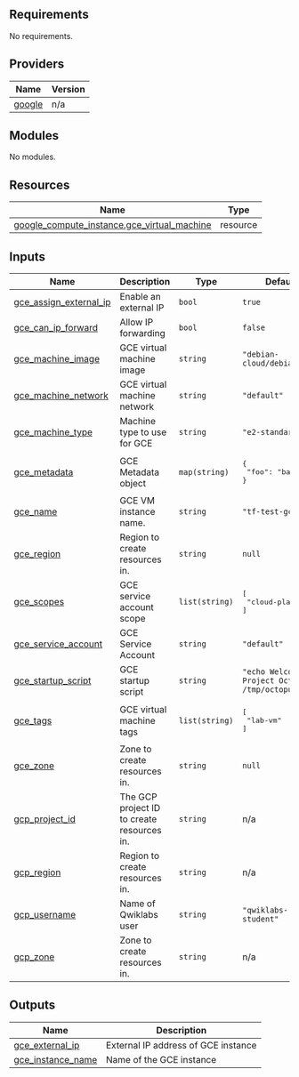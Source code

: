 ## Requirements

No requirements.

## Providers

| Name | Version |
|------|---------|
| <a name="provider_google"></a> [google](#provider\_google) | n/a |

## Modules

No modules.

## Resources

| Name | Type |
|------|------|
| [google_compute_instance.gce_virtual_machine](https://registry.terraform.io/providers/hashicorp/google/latest/docs/resources/compute_instance) | resource |

## Inputs

| Name | Description | Type | Default | Required |
|------|-------------|------|---------|:--------:|
| <a name="input_gce_assign_external_ip"></a> [gce\_assign\_external\_ip](#input\_gce\_assign\_external\_ip) | Enable an external IP | `bool` | `true` | no |
| <a name="input_gce_can_ip_forward"></a> [gce\_can\_ip\_forward](#input\_gce\_can\_ip\_forward) | Allow IP forwarding | `bool` | `false` | no |
| <a name="input_gce_machine_image"></a> [gce\_machine\_image](#input\_gce\_machine\_image) | GCE virtual machine image | `string` | `"debian-cloud/debian-11"` | no |
| <a name="input_gce_machine_network"></a> [gce\_machine\_network](#input\_gce\_machine\_network) | GCE virtual machine network | `string` | `"default"` | no |
| <a name="input_gce_machine_type"></a> [gce\_machine\_type](#input\_gce\_machine\_type) | Machine type to use for GCE | `string` | `"e2-standard-2"` | no |
| <a name="input_gce_metadata"></a> [gce\_metadata](#input\_gce\_metadata) | GCE Metadata object | `map(string)` | <pre>{<br>  "foo": "bar"<br>}</pre> | no |
| <a name="input_gce_name"></a> [gce\_name](#input\_gce\_name) | GCE VM instance name. | `string` | `"tf-test-gce"` | no |
| <a name="input_gce_region"></a> [gce\_region](#input\_gce\_region) | Region to create resources in. | `string` | `null` | no |
| <a name="input_gce_scopes"></a> [gce\_scopes](#input\_gce\_scopes) | GCE service account scope | `list(string)` | <pre>[<br>  "cloud-platform"<br>]</pre> | no |
| <a name="input_gce_service_account"></a> [gce\_service\_account](#input\_gce\_service\_account) | GCE Service Account | `string` | `"default"` | no |
| <a name="input_gce_startup_script"></a> [gce\_startup\_script](#input\_gce\_startup\_script) | GCE startup script | `string` | `"echo Welcome to Project Octopus > /tmp/octopus.txt"` | no |
| <a name="input_gce_tags"></a> [gce\_tags](#input\_gce\_tags) | GCE virtual machine tags | `list(string)` | <pre>[<br>  "lab-vm"<br>]</pre> | no |
| <a name="input_gce_zone"></a> [gce\_zone](#input\_gce\_zone) | Zone to create resources in. | `string` | `null` | no |
| <a name="input_gcp_project_id"></a> [gcp\_project\_id](#input\_gcp\_project\_id) | The GCP project ID to create resources in. | `string` | n/a | yes |
| <a name="input_gcp_region"></a> [gcp\_region](#input\_gcp\_region) | Region to create resources in. | `string` | n/a | yes |
| <a name="input_gcp_username"></a> [gcp\_username](#input\_gcp\_username) | Name of Qwiklabs user | `string` | `"qwiklabs-student"` | no |
| <a name="input_gcp_zone"></a> [gcp\_zone](#input\_gcp\_zone) | Zone to create resources in. | `string` | n/a | yes |

## Outputs

| Name | Description |
|------|-------------|
| <a name="output_gce_external_ip"></a> [gce\_external\_ip](#output\_gce\_external\_ip) | External IP address of GCE instance |
| <a name="output_gce_instance_name"></a> [gce\_instance\_name](#output\_gce\_instance\_name) | Name of the GCE instance |
